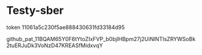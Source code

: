 # Testy-sber

token 11061a5c230f5ae888430631fd33184d95

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
